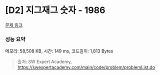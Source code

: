 # [D2] 지그재그 숫자 - 1986 

[문제 링크](https://swexpertacademy.com/main/code/problem/problemDetail.do?contestProbId=AV5PxmBqAe8DFAUq) 

### 성능 요약

메모리: 58,508 KB, 시간: 149 ms, 코드길이: 1,813 Bytes



> 출처: SW Expert Academy, https://swexpertacademy.com/main/code/problem/problemList.do